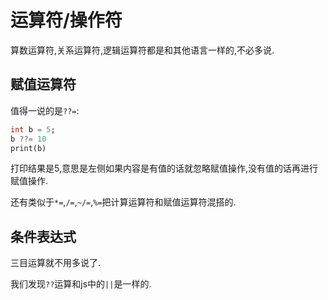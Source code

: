# 运算符/操作符

算数运算符,关系运算符,逻辑运算符都是和其他语言一样的,不必多说.

## 赋值运算符
值得一说的是`??=`:
```dart
int b = 5;
b ??= 10
print(b)
```
打印结果是5,意思是左侧如果内容是有值的话就忽略赋值操作,没有值的话再进行赋值操作.

还有类似于`*=`,`/=`,`~/=`,`%=`把计算运算符和赋值运算符混搭的.

## 条件表达式
三目运算就不用多说了.

我们发现`??`运算和js中的`||`是一样的.